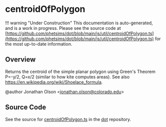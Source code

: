 # centroidOfPolygon

!!! warning "Under Construction"
    This documentation is auto-generated, and is a work in progress. Please see the source code at
    [https://github.com/phetsims/dot/blob/main/js/util/centroidOfPolygon.ts](https://github.com/phetsims/dot/blob/main/js/util/centroidOfPolygon.ts) for the most up-to-date information.

## Overview

Returns the centroid of the simple planar polygon using Green's Theorem P=-y/2, Q=x/2 (similar to how kite
computes areas). See also https://en.wikipedia.org/wiki/Shoelace_formula.

@author Jonathan Olson &lt;jonathan.olson@colorado.edu&gt;



## Source Code

See the source for [centroidOfPolygon.ts](https://github.com/phetsims/dot/blob/main/js/util/centroidOfPolygon.ts) in the [dot](https://github.com/phetsims/dot) repository.
